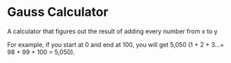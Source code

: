 # Gauss Calculator
A calculator that figures out the result of adding every number from x to y

For example, if you start at 0 and end at 100, you will get 5,050 (1 + 2 + 3...+ 98 + 99 + 100 = 5,050).
